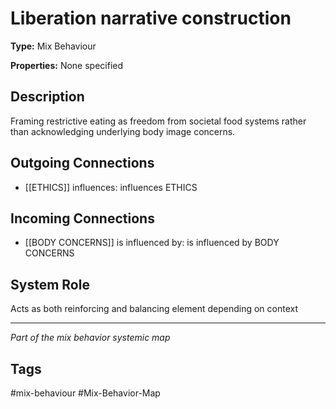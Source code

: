 # Liberation narrative construction

**Type:** Mix Behaviour

**Properties:** None specified

## Description
Framing restrictive eating as freedom from societal food systems rather than acknowledging underlying body image concerns.

## Outgoing Connections
- [[ETHICS]] influences: influences ETHICS

## Incoming Connections
- [[BODY CONCERNS]] is influenced by: is influenced by BODY CONCERNS

## System Role
Acts as both reinforcing and balancing element depending on context

---
*Part of the mix behavior systemic map*

## Tags
#mix-behaviour #Mix-Behavior-Map
